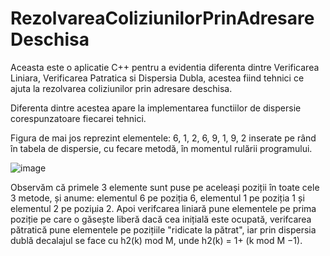 # RezolvareaColiziunilorPrinAdresareDeschisa

Aceasta este o aplicatie C++ pentru a evidentia diferenta dintre Verificarea Liniara, Verificarea Patratica si Dispersia Dubla, acestea fiind tehnici ce ajuta la rezolvarea coliziunilor prin adresare deschisa.

Diferenta dintre acestea apare la implementarea functiilor de dispersie corespunzatoare fiecarei tehnici. 

Figura de mai jos reprezint  elementele: 6, 1, 2, 6, 9, 1, 9, 2 inserate pe rând în tabela de dispersie, cu fecare metodă, în momentul rulării programului.

![image](https://user-images.githubusercontent.com/57152324/215295182-587ec526-a0de-4299-b265-01b3d746df94.png)

Observăm că primele 3 elemente sunt puse pe aceleași poziții în toate cele 3 metode, și anume: elementul 6 pe poziția 6, elementul 1 pe poziția 1 și elementul 2 pe poziµia 2. Apoi verifcarea liniară pune elementele pe prima poziție pe care o găsește liberă dacă cea inițială este ocupată, verifcarea pătratică pune elementele pe pozițiile "ridicate la pătrat", iar prin dispersia dublă decalajul se face cu h2(k) mod M, unde h2(k) = 1+ (k mod M −1).
